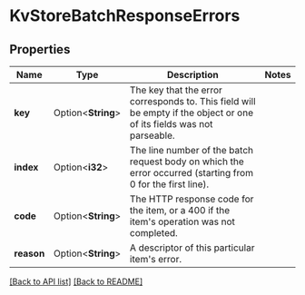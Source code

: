 # KvStoreBatchResponseErrors

## Properties

Name | Type | Description | Notes
------------ | ------------- | ------------- | -------------
**key** | Option<**String**> | The key that the error corresponds to. This field will be empty if the object or one of its fields was not parseable. | 
**index** | Option<**i32**> | The line number of the batch request body on which the error occurred (starting from 0 for the first line). | 
**code** | Option<**String**> | The HTTP response code for the item, or a 400 if the item's operation was not completed. | 
**reason** | Option<**String**> | A descriptor of this particular item's error. | 

[[Back to API list]](../README.md#documentation-for-api-endpoints) [[Back to README]](../README.md)


